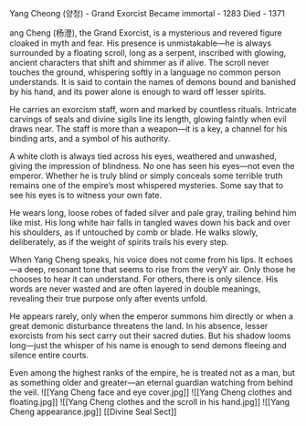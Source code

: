 Yang Cheong (양청) - Grand Exorcist
Became immortal - 1283
Died - 1371

ang Cheng (杨澄), the Grand Exorcist, is a mysterious and revered figure cloaked in myth and fear. His presence is unmistakable—he is always surrounded by a floating scroll, long as a serpent, inscribed with glowing, ancient characters that shift and shimmer as if alive. The scroll never touches the ground, whispering softly in a language no common person understands. It is said to contain the names of demons bound and banished by his hand, and its power alone is enough to ward off lesser spirits.

He carries an exorcism staff, worn and marked by countless rituals. Intricate carvings of seals and divine sigils line its length, glowing faintly when evil draws near. The staff is more than a weapon—it is a key, a channel for his binding arts, and a symbol of his authority.

A white cloth is always tied across his eyes, weathered and unwashed, giving the impression of blindness. No one has seen his eyes—not even the emperor. Whether he is truly blind or simply conceals some terrible truth remains one of the empire’s most whispered mysteries. Some say that to see his eyes is to witness your own fate.

He wears long, loose robes of faded silver and pale gray, trailing behind him like mist. His long white hair falls in tangled waves down his back and over his shoulders, as if untouched by comb or blade. He walks slowly, deliberately, as if the weight of spirits trails his every step.

When Yang Cheng speaks, his voice does not come from his lips. It echoes—a deep, resonant tone that seems to rise from the veryY air. Only those he chooses to hear it can understand. For others, there is only silence. His words are never wasted and are often layered in double meanings, revealing their true purpose only after events unfold.

He appears rarely, only when the emperor summons him directly or when a great demonic disturbance threatens the land. In his absence, lesser exorcists from his sect carry out their sacred duties. But his shadow looms long—just the whisper of his name is enough to send demons fleeing and silence entire courts.

Even among the highest ranks of the empire, he is treated not as a man, but as something older and greater—an eternal guardian watching from behind the veil.
![[Yang Cheng face and eye cover.jpg]]
![[Yang Cheng clothes and floating.jpg]]
![[Yang Cheng clothes and the scroll in his hand.jpg]]
![[Yang Cheng appearance.jpg]]
[[Divine Seal Sect]]